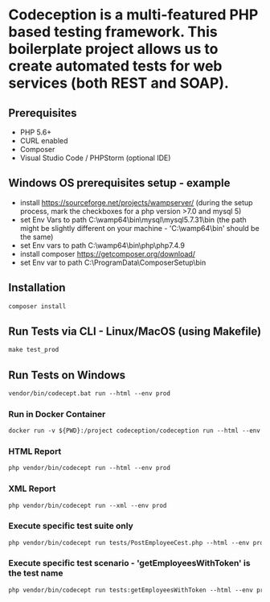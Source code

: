# Codeception is a multi-featured PHP based testing framework. This boilerplate project allows us to create automated tests for web services (both REST and SOAP).

## Prerequisites
- PHP 5.6+
- CURL enabled
- Composer
- Visual Studio Code / PHPStorm (optional IDE)

## Windows OS prerequisites setup - example
- install https://sourceforge.net/projects/wampserver/ (during the setup process, mark the checkboxes for a php version >7.0 and mysql 5)
- set Env Vars to path C:\wamp64\bin\mysql\mysql5.7.31\bin (the path might be slightly different on your machine - 'C:\wamp64\bin\' should be the same)
- set Env vars to path C:\wamp64\bin\php\php7.4.9
- install composer https://getcomposer.org/download/
- set Env var to path C:\ProgramData\ComposerSetup\bin

## Installation
```html
composer install
```

## Run Tests via CLI - Linux/MacOS (using Makefile)
```html
make test_prod
```

## Run Tests on Windows
```html
vendor/bin/codecept.bat run --html --env prod
```

### Run in Docker Container
```html
docker run -v ${PWD}:/project codeception/codeception run --html --env prod  
```

### HTML Report
```html
php vendor/bin/codecept run --html --env prod
```

### XML Report
```html
php vendor/bin/codecept run --xml --env prod
```

### Execute specific test suite only
```html
php vendor/bin/codecept run tests/PostEmployeeCest.php --html --env prod
```

### Execute specific test scenario - 'getEmployeesWithToken' is the test name
```html
php vendor/bin/codecept run tests:getEmployeesWithToken --html --env prod
```
